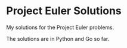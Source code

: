 # Project Euler Solutions

My solutions for the Project Euler problems.

The solutions are in Python and Go so far.

